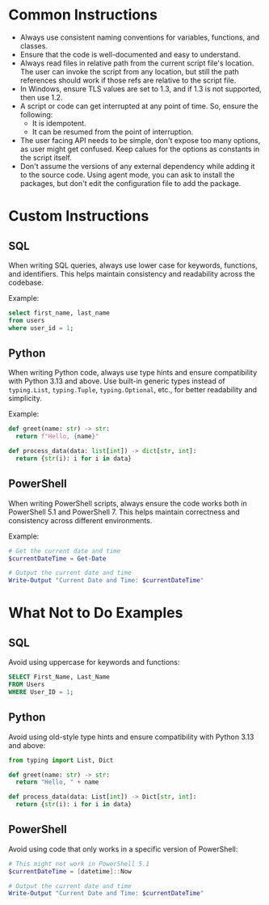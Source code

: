 # Common Instructions

- Always use consistent naming conventions for variables, functions, and classes.
- Ensure that the code is well-documented and easy to understand.
- Always read files in relative path from the current script file's location. The user can invoke the script from any location, but still the path references should work if those refs are relative to the script file.
- In Windows, ensure TLS values are set to 1.3, and if 1.3 is not supported, then use 1.2.
- A script or code can get interrupted at any point of time. So, ensure the following:
  + It is idempotent.
  + It can be resumed from the point of interruption.
- The user facing API needs to be simple, don't expose too many options, as user might get confused. Keep calues for the options as constants in the script itself.
- Don't assume the versions of any external dependency while adding it to the source code. Using agent mode, you can ask to install the packages, but don't edit the configuration file to add the package.

# Custom Instructions

## SQL

When writing SQL queries, always use lower case for keywords, functions, and identifiers. This helps maintain consistency and readability across the codebase.

Example:
```sql
select first_name, last_name
from users
where user_id = 1;
```

## Python

When writing Python code, always use type hints and ensure compatibility with Python 3.13 and above. Use built-in generic types instead of `typing.List`, `typing.Tuple`, `typing.Optional`, etc., for better readability and simplicity.

Example:
```python
def greet(name: str) -> str:
  return f"Hello, {name}"

def process_data(data: list[int]) -> dict[str, int]:
  return {str(i): i for i in data}
```

## PowerShell

When writing PowerShell scripts, always ensure the code works both in PowerShell 5.1 and PowerShell 7. This helps maintain correctness and consistency across different environments.

Example:
```powershell
# Get the current date and time
$currentDateTime = Get-Date

# Output the current date and time
Write-Output "Current Date and Time: $currentDateTime"
```

# What Not to Do Examples

## SQL

Avoid using uppercase for keywords and functions:
```sql
SELECT First_Name, Last_Name
FROM Users
WHERE User_ID = 1;
```

## Python

Avoid using old-style type hints and ensure compatibility with Python 3.13 and above:
```python
from typing import List, Dict

def greet(name: str) -> str:
  return "Hello, " + name

def process_data(data: List[int]) -> Dict[str, int]:
  return {str(i): i for i in data}
```

## PowerShell

Avoid using code that only works in a specific version of PowerShell:
```powershell
# This might not work in PowerShell 5.1
$currentDateTime = [datetime]::Now

# Output the current date and time
Write-Output "Current Date and Time: $currentDateTime"
```
